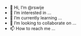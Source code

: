 - 👋 Hi, I’m @rswije
- 👀 I’m interested in ...
- 🌱 I’m currently learning ...
- 💞️ I’m looking to collaborate on ...
- 📫 How to reach me ...

<!---
rswije/rswije is a ✨ special ✨ repository because its `README.md` (this file) appears on your GitHub profile.
You can click the Preview link to take a look at your changes.
--->
